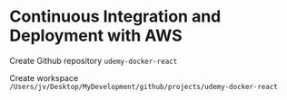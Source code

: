 
# Continuous Integration and Deployment with AWS

Create Github repository `udemy-docker-react`

Create workspace `/Users/jv/Desktop/MyDevelopment/github/projects/udemy-docker-react`



